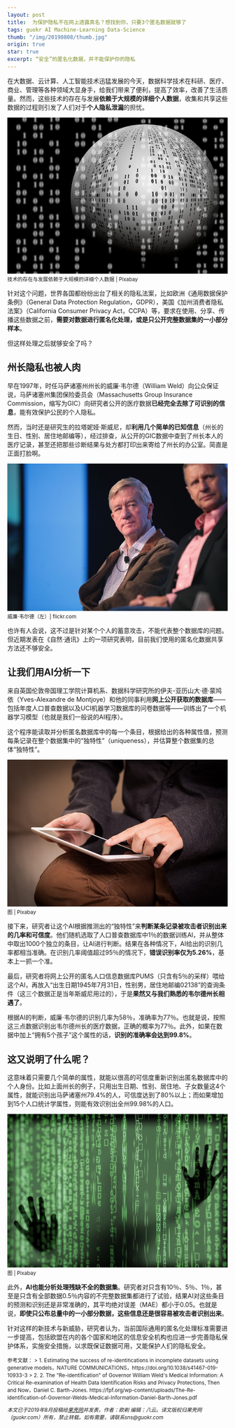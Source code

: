 ```yaml
---
layout: post
title:  为保护隐私不在网上透露真名？想找到你，只要3个匿名数据就够了
tags: guokr AI Machine-Learning Data-Science
thumb: "/img/20190808/thumb.jpg"
origin: true
star: true
excerpt: “安全”的匿名化数据，并不能保护你的隐私
---
```

在大数据、云计算、人工智能技术迅猛发展的今天，数据科学技术在科研、医疗、商业、管理等各种领域大显身手，给我们带来了便利，提高了效率，改善了生活质量。然而，这些技术的存在与发展**依赖于大规模的详细个人数据**，收集和共享这些数据的过程则引发了人们对于**个人隐私泄漏**的担忧。

<img src="/img/20190808/001.jpg"><br><small>
技术的存在与发展依赖于大规模的详细个人数据 | Pixabay</small>

针对这个问题，世界各国都纷纷出台了相关的隐私法案，比如欧洲《通用数据保护条例》（General Data Protection Regulation，GDPR），美国《加州消费者隐私法案》（California Consumer Privacy Act，CCPA）等，要求在使用、分享、传播这些数据之前，**需要对数据进行匿名化处理，或是只公开完整数据集的一小部分样本**。

但这样处理之后就够安全了吗？

## 州长隐私也被人肉

早在1997年，时任马萨诸塞州州长的威廉·韦尔德（William Weld）向公众保证说，马萨诸塞州集团保险委员会（Massachusetts Group Insurance Commission，缩写为GIC）向研究者公开的医疗数据**已经完全去除了可识别的信息**，能有效保护公民的个人隐私。

然而，当时还是研究生的拉塔妮娅·斯威尼，却**利用几个简单的已知信息**（州长的生日、性别、居住地邮编等），经过排查，<span class="hl">从公开的GIC数据中查到了州长本人的医疗记录</span>，甚至还把那些诊断结果与处方都打印出来寄给了州长的办公室。简直是正面打脸啊。

<img src="/img/20190808/002.jpg"><br><small>
威廉·韦尔德（左）| flickr.com</small>

也许有人会说，这不过是针对某个个人的蓄意攻击，不能代表整个数据库的问题。但近期发表在《自然·通讯》上的一项研究表明，<span class="hl">目前我们使用的匿名化数据共享方法还不够安全</span>。

## 让我们用AI分析一下

来自英国伦敦帝国理工学院计算机系、数据科学研究所的伊夫-亚历山大·德·蒙鸠依（Yves-Alexandre de Montjoye）和他的同事利用**网上公开获取的数据库**——包括年度人口普查数据以及UCI机器学习数据库的问卷数据等——训练出了一个机器学习模型（也就是我们一般说的AI程序）。

这个程序能读取并分析匿名数据库中的每一个条目，根据给出的各种属性值，预测每条记录在整个数据集中的“独特性”（uniqueness），并估算整个数据集的总体“独特性”。

<img src="/img/20190808/003.jpg"><br><small>
图 | Pixabay</small>

接下来，研究者让这个AI根据推测出的“独特性”来**判断某条记录被攻击者识别出来的几率和可信度**。他们随机选取了人口普查数据库中1％的数据训练AI，并从整体中取出1000个独立的条目，让AI进行判断。结果在各种情况下，AI给出的识别几率都相当准确。在识别几率阈值超过95％的情况下，**错误识别率仅为5.26%**，基本上一抓一个准。

最后，研究者将网上公开的匿名人口信息数据库PUMS（只含有5％的采样）喂给这个AI，再放入“出生日期1945年7月31日，性别男，居住地邮编02138”的查询条件（这三个数据正是当年斯威尼用过的），于是**果然又与我们熟悉的韦尔德州长相遇了**。

根据AI的判断，威廉·韦尔德的识别几率为58％，准确率为77％。也就是说，按照这三点数据识别出韦尔德州长的医疗数据，正确的概率为77％。此外，如果在数据中加上“拥有5个孩子”这个属性的话，**识别的准确率会达到99.8%**。

## 这又说明了什么呢？

这意味着<span class="hl">只需要几个简单的属性，就能以很高的可信度重新识别出匿名数据库中的个人身份</span>。比如上面州长的例子，只用出生日期、性别、居住地、子女数量这4个属性，就能识别出马萨诸塞州79.4%的人，可信度达到了80%以上；而如果增加到15个人口统计学属性，则能有效识别出全州99.98%的人口。

<img src="/img/20190808/004.jpg"><br><small>
图 | Pixabay</small>

此外，**AI也能分析处理残缺不全的数据集**。研究者对只含有10％、5％、1％，甚至是只含有全部数据0.5％内容的不完整数据集都进行了试验，结果AI对这些条目的预测和识别还是非常准确的，其平均绝对误差（MAE）都小于0.05。也就是说，**即使只公布总量中的一小部分数据，这些信息还是很容易被攻击者识别出来**。

针对这样的新技术与新威胁，研究者认为，当前国际通用的匿名化处理标准需要进一步提高，包括欧盟在内的各个国家和地区的信息安全机构也应进一步完善隐私保护体系，实施安全措施，以求既保证数据可用，又能保护人们的隐私安全。

<small>
参考文献：
> 1. Estimating the success of re-identiﬁcations in incomplete datasets using generative models，NATURE COMMUNICATIONS，https://doi.org/10.1038/s41467-019-10933-3
> 2. 2. The "Re-identification" of Governor William Weld's Medical Information: A Critical Re-examination of Health Data Identification Risks and Privacy Protections, Then and Now，Daniel C. Barth-Jones. https://fpf.org/wp-content/uploads/The-Re-identification-of-Governor-Welds-Medical-Information-Daniel-Barth-Jones.pdf

_本文已于2019年8月投稿给[果壳网](https://mp.weixin.qq.com/s?__biz=MTg1MjI3MzY2MQ==&mid=2651714553&idx=2&sn=c55f4dd4365d2fc751d4dcf034960b90&chksm=5da1d76b6ad65e7d980894621ecacd2b1309e33c3c5bc55e362b5d04cb11677749f26c2d1627&mpshare=1&scene=1&srcid=&sharer_sharetime=1565570162503&sharer_shareid=a48de0c3d1189e25e378906db559509f#rd)并发表，作者：欧剃 编辑：八云。译文版权归果壳网（guokr.com）所有，禁止转载。如有需要，请联系sns@guokr.com_
